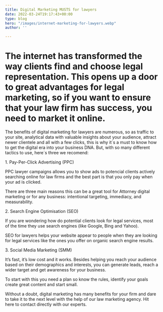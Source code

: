 ```yaml
---
title: Digital Marketing MUSTS for lawyers
date: 2022-03-24T19:17:43+00:00
type: blog
hero: "/images/internet-marketing-for-lawyers.webp"
author: ''

---
```

# The internet has transformed the way clients find and choose legal representation. This opens up a door to great advantages for legal marketing, so if you want to ensure that your law firm has success, you need to market it online.

The benefits of digital marketing for lawyers are numerous, so as traffic to your site, analytical data with valuable insights about your audience, attract newer clientele and all with a few clicks, this is why it´s a must to know how to get the digital era into your business DNA. But, with so many different tactics to use, here´s three we recomend:

1\. Pay-Per-Click Advertising (PPC)

PPC lawyer campaigns allows you to show ads to potencial clients actively searching online for law firms and the best part is that you only pay when your ad is clicked.

There are three main reasons this can be a great tool for Attorney digital marketing or for any business: intentional targeting, immediacy, and measurability.

2\. Search Engine Optimisation (SEO)

If you are wondering how do potential clients look for legal services, most of the time they use search engines (like Google, Bing and Yahoo).

SEO for lawyers helps your website appear to people when they are looking for legal services like the ones you offer on organic search engine results.

3\. Social Media Marketing (SMM)

It’s fast, it’s low cost and it works. Besides helping you reach your audience based on their demographics and interests, you can generate leads, reach a wider target and get awareness for your business.

To start with this you need a plan so know the rules, identify your goals create great content and start small.

Without a doubt, digital marketing has many benefits for your firm and dare to take it to the next level with the help of our law marketing agency. Hit here to contact directly with our experts.